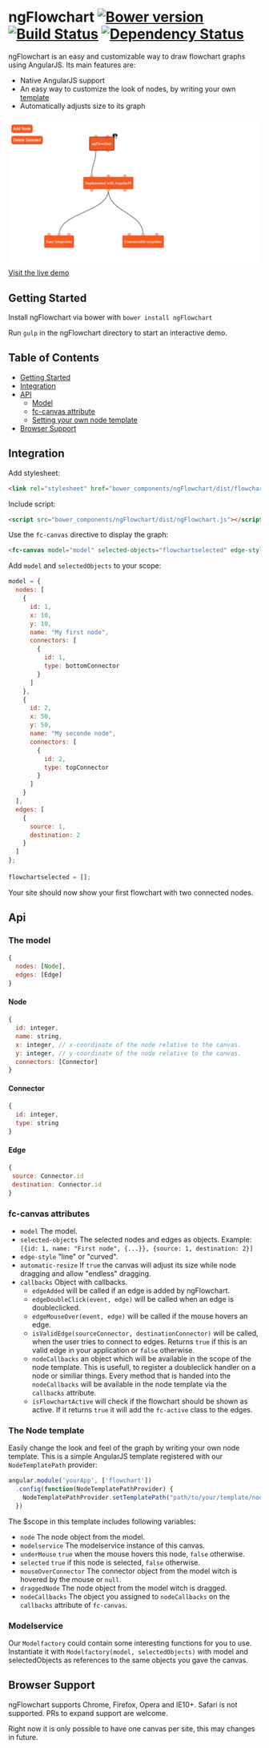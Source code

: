 # ngFlowchart [![Bower version](https://badge.fury.io/bo/ngFlowchart.svg)](https://github.com/ONE-LOGIC/ngFlowchart) [![Build Status](https://travis-ci.org/ONE-LOGIC/ngFlowchart.svg?branch=master)](https://travis-ci.org/ONE-LOGIC/ngFlowchart/) [![Dependency Status](https://gemnasium.com/ONE-LOGIC/ngFlowchart.svg)](https://gemnasium.com/ONE-LOGIC/ngFlowchart)

ngFlowchart is an easy and customizable way to draw flowchart graphs using AngularJS. Its main features are:
* Native AngularJS support
* An easy way to customize the look of nodes, by writing your own [template](#the-node-template) 
* Automatically adjusts size to its graph

<a href="http://one-logic.github.io/ngFlowchart/dist/index.html" target="_blank">
  <img src="liveDemo.gif" alt="Live Demo"/>
</a>
<a href="http://one-logic.github.io/ngFlowchart/dist/index.html" target="_blank">Visit the live demo</a>

## Getting Started

Install ngFlowchart via bower with `bower install ngFlowchart`

Run `gulp` in the ngFlowchart directory to start an interactive demo.

## Table of Contents
* [Getting Started](#getting-started)
* [Integration](#integration)
* [API](#api)
  * [Model](#the-model) 
  * [fc-canvas attribute](#fc-canvas-attributes)
  * [Setting your own node template](#the-node-template)
* [Browser Support](#browser-support)

## Integration

Add stylesheet:
```html
<link rel="stylesheet" href="bower_components/ngFlowchart/dist/flowchart.css" type="text/css">
```

Include script:
```html
<script src="bower_components/ngFlowchart/dist/ngFlowchart.js"></script>
```

Use the `fc-canvas` directive to display the graph:
```html
<fc-canvas model="model" selected-objects="flowchartselected" edge-style="line"></fc-canvas>
```

Add `model` and `selectedObjects` to your scope:
```javascript
model = {
  nodes: [
    { 
      id: 1, 
      x: 10, 
      y: 10, 
      name: "My first node", 
      connectors: [
        {
          id: 1, 
          type: bottomConnector
        }
      ]
    },
    { 
      id: 2, 
      x: 50, 
      y: 50, 
      name: "My seconde node", 
      connectors: [
        {
          id: 2, 
          type: topConnector
        }
      ]
    }
  ],
  edges: [
    {
      source: 1, 
      destination: 2
    }
  ]
};
    
flowchartselected = [];
```

Your site should now show your first flowchart with two connected nodes.

## Api

### The model

```javascript
{
  nodes: [Node],
  edges: [Edge]
}
```

#### Node
```javascript
{
  id: integer,
  name: string,
  x: integer, // x-coordinate of the node relative to the canvas.
  y: integer, // y-coordinate of the node relative to the canvas.
  connectors: [Connector]
}
```

#### Connector
```javascript
{
  id: integer,
  type: string
}
```

#### Edge
```javascript
{
 source: Connector.id
 destination: Connector.id
}
```

### fc-canvas attributes
* `model` The model.
* `selected-objects` The selected nodes and edges as objects. Example: `[{id: 1, name: "First node", {...}}, {source: 1, destination: 2}]`
* `edge-style` "line" or "curved".
* `automatic-resize` If `true` the canvas will adjust its size while node dragging and allow "endless" dragging.
* `callbacks` Object with callbacks.
  * `edgeAdded` will be called if an edge is added by ngFlowchart. 
  * `edgeDoubleClick(event, edge)` will be called when an edge is doubleclicked.
  * `edgeMouseOver(event, edge)` will be called if the mouse hovers an edge.
  * `isValidEdge(sourceConnector, destinationConnector)` will be called, when the user tries to connect to edges. Returns `true` if this is an valid edge in your application or `false` otherwise.
  * `nodeCallbacks` an object which will be available in the scope of the node template. This is usefull, to register a doubleclick handler on a node or similiar things. Every method that is handed into the `nodeCallbacks` will be available in the node template via the `callbacks` attribute.
  * `isFlowchartActive` will check if the flowchart should be shown as active. If it returns `true` it will add the `fc-active` class to the edges.

### The Node template
Easily change the look and feel of the graph by writing your own node template. This is a simple AngularJS template registered with our `NodeTemplatePath` provider:

```javascript
angular.module('yourApp', ['flowchart'])
  .config(function(NodeTemplatePathProvider) {
    NodeTemplatePathProvider.setTemplatePath("path/to/your/template/node.html");
  })
```

The $scope in this template includes following variables:
* `node` The node object from the model.
* `modelservice` The modelservice instance of this canvas.
* `underMouse` `true` when the mouse hovers this node, `false` otherwise.
* `selected` `true` if this node is selected, `false` otherwise.
* `mouseOverConnector` The connector object from the model witch is hovered by the mouse or `null`.
* `draggedNode` The node object from the model witch is dragged.
* `nodeCallbacks` The object you assigned to `nodeCallbacks` on the `callbacks` attribute of `fc-canvas`.

### Modelservice
Our `Modelfactory` could contain some interesting functions for you to use.
Instantiate it with `Modelfactory(model, selectedObjects)` with model and selectedObjects as references to the same objects you gave the canvas.


## Browser Support
ngFlowchart supports Chrome, Firefox, Opera and IE10+. Safari is not supported. PRs to expand support are welcome.

Right now it is only possible to have one canvas per site, this may changes in future.
